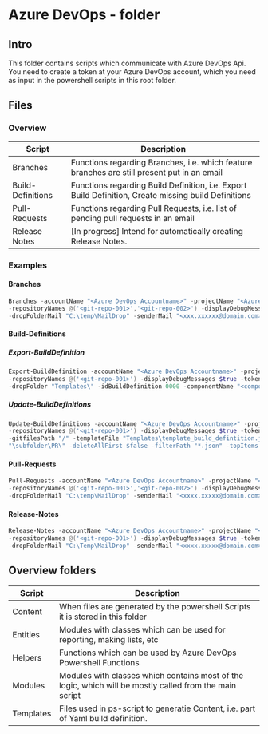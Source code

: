 # Azure DevOps - folder

## Intro

This folder contains scripts which communicate with Azure DevOps Api. You need to create a token at your Azure DevOps account, which you need as input in the powershell scripts in this root folder.

## Files

### Overview

| Script            | Description                                                                                          |
|-------------------|------------------------------------------------------------------------------------------------------|
| Branches          | Functions regarding Branches, i.e. which feature branches are still present put in an email          |
| Build-Definitions | Functions regarding Build Definition, i.e. Export Build Definition, Create missing build Definitions |
| Pull-Requests     | Functions regarding Pull Requests, i.e. list of pending pull requests in an email                    |
| Release Notes     | [In progress] Intend for automatically creating Release Notes.                                       |

### Examples

#### Branches

``` Powershell
Branches -accountName "<Azure DevOps Accountname>" -projectName "<Azure DevOps ProjectName>" `
-repositoryNames @('<git-repo-001>','<git-repo-002>') -displayDebugMessages $true -token "<your Azure DevOps PAT token>" `
-dropFolderMail "C:\temp\MailDrop" -senderMail "<xxx.xxxxxx@domain.com>"
```

#### Build-Definitions

##### Export-BuildDefinition

``` Powershell
Export-BuildDefinition -accountName "<Azure DevOps Accountname>" -projectName "<Azure DevOps ProjectName>" `
-repositoryNames @('<git-repo-001>') -displayDebugMessages $true -token "<your Azure DevOps PAT token>" `
-dropFolder "Templates\" -idBuildDefinition 0000 -componentName "<component>" -buildDefinitionPath "\subfolder\PR\"
```

##### Update-BuildDefinitions

``` Powershell
Update-BuildDefinitions -accountName "<Azure DevOps Accountname>" -projectName "<Azure DevOps ProjectName>" `
-repositoryNames @('<git-repo-001>') -displayDebugMessages $true -token "<your Azure DevOps PAT token>" `
-gitfilesPath "/" -templateFile "Templates\template_build_defintition.json" -buildDefinitionPath '
"\subfolder\PR\" -deleteAllFirst $false -filterPath "*.json" -topItems 0
```

#### Pull-Requests

``` Powershell
Pull-Requests -accountName "<Azure DevOps Accountname>" -projectName "<Azure DevOps ProjectName>" `
-repositoryNames @('<git-repo-001>','<git-repo-002>') -displayDebugMessages $true -token "<your Azure DevOps PAT token>" `
-dropFolderMail "C:\temp\MailDrop" -senderMail "<xxxx.xxxxx@domain.com>"
```

#### Release-Notes

``` Powershell
Release-Notes -accountName "<Azure DevOps Accountname>" -projectName "<Azure DevOps ProjectName>" `
-repositoryNames @('<git-repo-001>') -displayDebugMessages $true -token "<your Azure DevOps PAT token>" `
-dropFolderMail "C:\Temp\MailDrop" -senderMail "<xxxx.xxxxx@domain.com>"
```

## Overview folders

| Script            | Description                                                                                             |
|-------------------|---------------------------------------------------------------------------------------------------------|
| Content           | When files are generated by the powershell Scripts it is stored in this folder                          |
| Entities          | Modules with classes which can be used for reporting, making lists, etc                                 |
| Helpers           | Functions which can be used by Azure DevOps Powershell Functions                                        |
| Modules           | Modules with classes which contains most of the logic, which will be mostly called from the main script |
| Templates         | Files used in ps-script to generatie Content, i.e. part of Yaml build definition.                       |
